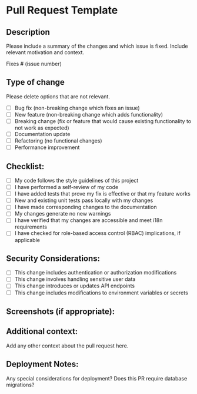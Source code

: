 # Pull Request Template

## Description

Please include a summary of the changes and which issue is fixed. Include relevant motivation and context.

Fixes # (issue number)

## Type of change

Please delete options that are not relevant.

- [ ] Bug fix (non-breaking change which fixes an issue)
- [ ] New feature (non-breaking change which adds functionality)
- [ ] Breaking change (fix or feature that would cause existing functionality to not work as expected)
- [ ] Documentation update
- [ ] Refactoring (no functional changes)
- [ ] Performance improvement

## Checklist:

- [ ] My code follows the style guidelines of this project
- [ ] I have performed a self-review of my code
- [ ] I have added tests that prove my fix is effective or that my feature works
- [ ] New and existing unit tests pass locally with my changes
- [ ] I have made corresponding changes to the documentation
- [ ] My changes generate no new warnings
- [ ] I have verified that my changes are accessible and meet i18n requirements
- [ ] I have checked for role-based access control (RBAC) implications, if applicable

## Security Considerations:

- [ ] This change includes authentication or authorization modifications
- [ ] This change involves handling sensitive user data
- [ ] This change introduces or updates API endpoints
- [ ] This change includes modifications to environment variables or secrets

## Screenshots (if appropriate):

## Additional context:

Add any other context about the pull request here.

## Deployment Notes:

Any special considerations for deployment? Does this PR require database migrations? 